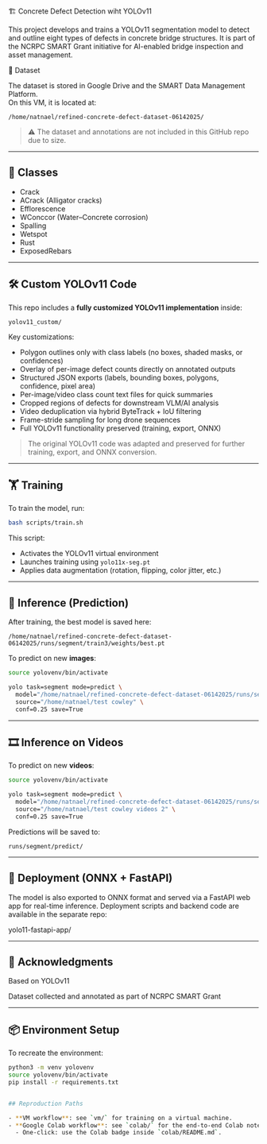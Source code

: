 🏗️ Concrete Defect Detection wiht YOLOv11

This project develops and trains a YOLOv11 segmentation model to detect and outline eight types of defects in concrete bridge structures.
It is part of the NCRPC SMART Grant initiative for AI-enabled bridge inspection and asset management.

📁 Dataset

The dataset is stored in Google Drive and the SMART Data Management Platform.  
On this VM, it is located at:

```
/home/natnael/refined-concrete-defect-dataset-06142025/
```

> ⚠️ The dataset and annotations are not included in this GitHub repo due to size.

---

## 🧠 Classes

- Crack  
- ACrack (Alligator cracks)
- Efflorescence  
- WConccor (Water–Concrete corrosion) 
- Spalling  
- Wetspot  
- Rust  
- ExposedRebars  

---

## 🛠️ Custom YOLOv11 Code

This repo includes a **fully customized YOLOv11 implementation** inside:

```
yolov11_custom/
```


Key customizations:
- Polygon outlines only with class labels (no boxes, shaded masks, or confidences)
- Overlay of per-image defect counts directly on annotated outputs
- Structured JSON exports (labels, bounding boxes, polygons, confidence, pixel area)
- Per-image/video class count text files for quick summaries
- Cropped regions of defects for downstream VLM/AI analysis
- Video deduplication via hybrid ByteTrack + IoU filtering
- Frame-stride sampling for long drone sequences
- Full YOLOv11 functionality preserved (training, export, ONNX)

> The original YOLOv11 code was adapted and preserved for further training, export, and ONNX conversion.

---

## 🏋️ Training

To train the model, run:

```bash
bash scripts/train.sh
```

This script:
- Activates the YOLOv11 virtual environment
- Launches training using `yolo11x-seg.pt`
- Applies data augmentation (rotation, flipping, color jitter, etc.)

---

## 🧪 Inference (Prediction)

After training, the best model is saved here:

```
/home/natnael/refined-concrete-defect-dataset-06142025/runs/segment/train3/weights/best.pt
```

To predict on new **images**:

```bash
source yolovenv/bin/activate

yolo task=segment mode=predict \
  model="/home/natnael/refined-concrete-defect-dataset-06142025/runs/segment/train3/weights/best.pt" \
  source="/home/natnael/test cowley" \
  conf=0.25 save=True
```

---

## 🎞️ Inference on Videos

To predict on new **videos**:

```bash
source yolovenv/bin/activate

yolo task=segment mode=predict \
  model="/home/natnael/refined-concrete-defect-dataset-06142025/runs/segment/train3/weights/best.pt" \
  source="/home/natnael/test cowley videos 2" \
  conf=0.25 save=True
```

Predictions will be saved to:

```
runs/segment/predict/
```

---

## 🚀 Deployment (ONNX + FastAPI)
The model is also exported to ONNX format and served via a FastAPI web app for real-time inference.
Deployment scripts and backend code are available in the separate repo:

yolo11-fastapi-app/

---

## 🙌 Acknowledgments
Based on YOLOv11

Dataset collected and annotated as part of NCRPC SMART Grant

---

## 📦 Environment Setup

To recreate the environment:

```bash
python3 -m venv yolovenv
source yolovenv/bin/activate
pip install -r requirements.txt


## Reproduction Paths

- **VM workflow**: see `vm/` for training on a virtual machine.
- **Google Colab workflow**: see `colab/` for the end-to-end Colab notebook and helper scripts.
  - One-click: use the Colab badge inside `colab/README.md`.

